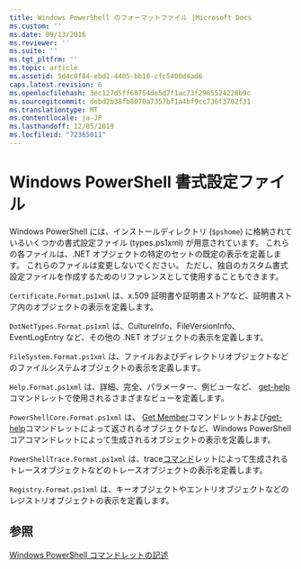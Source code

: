 ```yaml
---
title: Windows PowerShell のフォーマットファイル |Microsoft Docs
ms.custom: ''
ms.date: 09/13/2016
ms.reviewer: ''
ms.suite: ''
ms.tgt_pltfrm: ''
ms.topic: article
ms.assetid: 5d4c8f84-ebd2-4405-bb10-cfc5400d4ad6
caps.latest.revision: 6
ms.openlocfilehash: 3ec127d5ff60754de5d7f1ac73f2965524228b9c
ms.sourcegitcommit: debd2b38fb8070a7357bf1a4bf9cc736f3702f31
ms.translationtype: MT
ms.contentlocale: ja-JP
ms.lasthandoff: 12/05/2019
ms.locfileid: "72365011"
---
```

# <a name="windows-powershell-formatting-files"></a>Windows PowerShell 書式設定ファイル

Windows PowerShell には、インストールディレクトリ (`$pshome`) に格納されているいくつかの書式設定ファイル (types.ps1xml) が用意されています。 これらの各ファイルは、.NET オブジェクトの特定のセットの既定の表示を定義します。 これらのファイルは変更しないでください。 ただし、独自のカスタム書式設定ファイルを作成するためのリファレンスとして使用することもできます。

`Certificate.Format.ps1xml` は、x.509 証明書や証明書ストアなど、証明書ストア内のオブジェクトの表示を定義します。

`DotNetTypes.Format.ps1xml` は、CultureInfo、FileVersionInfo、EventLogEntry など、その他の .NET オブジェクトの表示を定義します。

`FileSystem.Format.ps1xml` は、ファイルおよびディレクトリオブジェクトなどのファイルシステムオブジェクトの表示を定義します。

`Help.Format.ps1xml` は、詳細、完全、パラメーター、例ビューなど、 [get-help](/powershell/module/Microsoft.PowerShell.Core/Get-Help)コマンドレットで使用されるさまざまなビューを定義します。

`PowerShellCore.Format.ps1xml` は、 [Get Member](/powershell/module/Microsoft.PowerShell.Utility/Get-Member)コマンドレットおよび[get-help](/powershell/module/Microsoft.PowerShell.Core/Get-History)コマンドレットによって返されるオブジェクトなど、Windows PowerShell コアコマンドレットによって生成されるオブジェクトの表示を定義します。

`PowerShellTrace.Format.ps1xml` は、trace[コマンド](/powershell/module/Microsoft.PowerShell.Utility/Trace-Command)レットによって生成されるトレースオブジェクトなどのトレースオブジェクトの表示を定義します。

`Registry.Format.ps1xml` は、キーオブジェクトやエントリオブジェクトなどのレジストリオブジェクトの表示を定義します。

## <a name="see-also"></a>参照

[Windows PowerShell コマンドレットの記述](../cmdlet/writing-a-windows-powershell-cmdlet.md)
